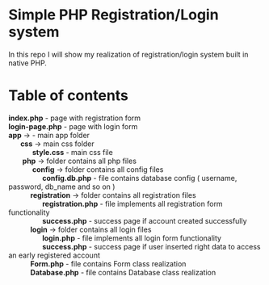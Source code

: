 # Simple PHP Registration/Login system
In this repo I will show my realization of registration/login system built in native PHP.

# Table of contents
<b>index.php</b> - page with registration form<br>
<b>login-page.php</b> - page with login form<br>
<b>app</b> -> - main app folder<br>
&#160;&#160;&#160;&#160;&#160;&#160;<b>css</b> -> main css folder<br>
&#160;&#160;&#160;&#160;&#160;&#160;&#160;&#160;&#160;&#160;&#160;       <b>style.css</b> - main css file<br> 
&#160;&#160;&#160;&#160;&#160;&#160;    <b>php</b> -> folder contains all php files<br>
&#160;&#160;&#160;&#160;&#160;&#160;&#160;&#160;&#160;&#160;&#160;        <b>config</b> -> folder contains all config files<br>
&#160;&#160;&#160;&#160;&#160;&#160;&#160;&#160;&#160;&#160;&#160;&#160;&#160;&#160;&#160;&#160;               <b>config.db.php</b> - file contains database config ( username, password, db_name and so on )<br> 
&#160;&#160;&#160;&#160;&#160;&#160;&#160;&#160;&#160;&#160;        <b>registration</b> -> folder contains all registration files<br>
&#160;&#160;&#160;&#160;&#160;&#160;&#160;&#160;&#160;&#160;&#160;&#160;&#160;&#160;&#160;&#160;               <b>registration.php</b> - file implements all registration form functionality<br> 
&#160;&#160;&#160;&#160;&#160;&#160;&#160;&#160;&#160;&#160;&#160;&#160;&#160;&#160;&#160;&#160;               <b>success.php</b> - success page if account created successfully<br>
&#160;&#160;&#160;&#160;&#160;&#160;&#160;&#160;&#160;&#160;        <b>login</b> -> folder contains all login files<br> 
&#160;&#160;&#160;&#160;&#160;&#160;&#160;&#160;&#160;&#160;&#160;&#160;&#160;&#160;&#160;&#160;               <b>login.php</b> - file implements all login form functionality<br>
&#160;&#160;&#160;&#160;&#160;&#160;&#160;&#160;&#160;&#160;&#160;&#160;&#160;&#160;&#160;&#160;               <b>success.php</b> - success page if user inserted right data to access an early registered account<br>
&#160;&#160;&#160;&#160;&#160;&#160;&#160;&#160;&#160;&#160;        <b>Form.php</b> - file contains Form class realization<br> 
&#160;&#160;&#160;&#160;&#160;&#160;&#160;&#160;&#160;&#160;        <b>Database.php</b> - file contains Database class realization

